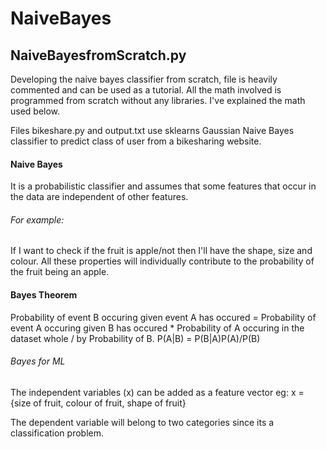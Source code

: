 # NaiveBayes

## NaiveBayesfromScratch.py 
Developing the naive bayes classifier from scratch, file is heavily commented and can be used as a tutorial. All the math involved is programmed from scratch without any libraries. I've explained the math used below.

Files bikeshare.py and output.txt use sklearns Gaussian Naive Bayes classifier to predict class of user from a bikesharing website.

#### Naive Bayes

It is a probabilistic classifier and assumes that some features that occur in the data are independent of other features.
###### For example:
If I want to check if the fruit is apple/not then I'll have the shape, size and colour. All these properties will individually contribute to the probability of the fruit being an apple.

#### Bayes Theorem

Probability of event B occuring given event A has occured  = Probability of event A occuring given B has occured * Probability of A occuring in the dataset whole / by Probability of B.
P(A|B) = P(B|A)P(A)/P(B)

###### Bayes for ML
The independent variables (x) can be added as a feature vector
eg: x = {size of fruit, colour of fruit, shape of fruit}

The dependent variable will belong to two categories since its a classification problem.
